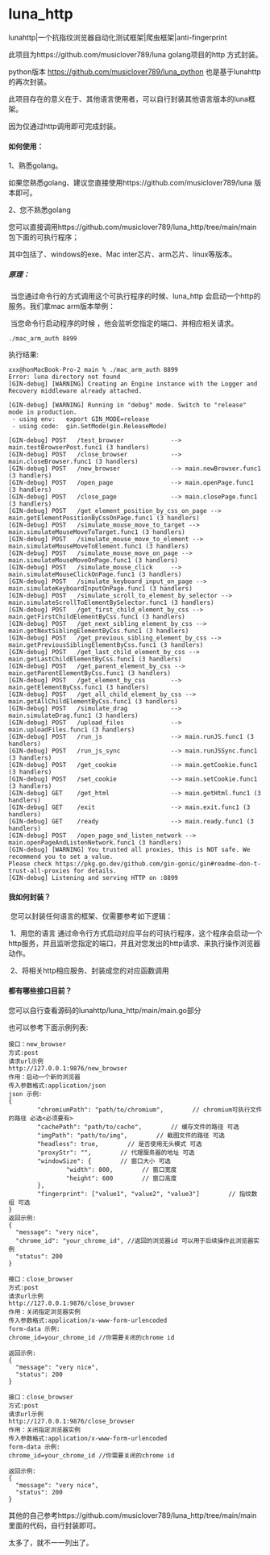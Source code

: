 # luna_http
lunahttp|一个抗指纹浏览器自动化测试框架|爬虫框架|anti-fingerprint


此项目为https://github.com/musiclover789/luna   golang项目的http 方式封装。

python版本 https://github.com/musiclover789/luna_python 也是基于lunahttp的再次封装。



此项目存在的意义在于、其他语言使用者，可以自行封装其他语言版本的luna框架。

因为仅通过http调用即可完成封装。



#### 如何使用：

1、熟悉golang。

​		如果您熟悉golang、建议您直接使用https://github.com/musiclover789/luna
    版本即可。

2、您不熟悉golang

​		您可以直接调用https://github.com/musiclover789/luna_http/tree/main/main
  包下面的可执行程序；

其中包括了、windows的exe、Mac inter芯片、arm芯片、linux等版本。



##### 原理：

​		当您通过命令行的方式调用这个可执行程序的时候、luna_http 会启动一个http的服务。我们拿mac arm版本举例：

​	当您命令行启动程序的时候 ，他会监听您指定的端口、并相应相关请求。

```
./mac_arm_auth 8899
```

执行结果:

```
xxx@honMacBook-Pro-2 main % ./mac_arm_auth 8899
Error: luna directory not found
[GIN-debug] [WARNING] Creating an Engine instance with the Logger and Recovery middleware already attached.

[GIN-debug] [WARNING] Running in "debug" mode. Switch to "release" mode in production.
 - using env:	export GIN_MODE=release
 - using code:	gin.SetMode(gin.ReleaseMode)

[GIN-debug] POST   /test_browser             --> main.testBrowserPost.func1 (3 handlers)
[GIN-debug] POST   /close_browser            --> main.closeBrowser.func1 (3 handlers)
[GIN-debug] POST   /new_browser              --> main.newBrowser.func1 (3 handlers)
[GIN-debug] POST   /open_page                --> main.openPage.func1 (3 handlers)
[GIN-debug] POST   /close_page               --> main.closePage.func1 (3 handlers)
[GIN-debug] POST   /get_element_position_by_css_on_page --> main.getElementPositionByCssOnPage.func1 (3 handlers)
[GIN-debug] POST   /simulate_mouse_move_to_target --> main.simulateMouseMoveToTarget.func1 (3 handlers)
[GIN-debug] POST   /simulate_mouse_move_to_element --> main.simulateMouseMoveToElement.func1 (3 handlers)
[GIN-debug] POST   /simulate_mouse_move_on_page --> main.simulateMouseMoveOnPage.func1 (3 handlers)
[GIN-debug] POST   /simulate_mouse_click     --> main.simulateMouseClickOnPage.func1 (3 handlers)
[GIN-debug] POST   /simulate_keyboard_input_on_page --> main.simulateKeyboardInputOnPage.func1 (3 handlers)
[GIN-debug] POST   /simulate_scroll_to_element_by_selector --> main.simulateScrollToElementBySelector.func1 (3 handlers)
[GIN-debug] POST   /get_first_child_element_by_css --> main.getFirstChildElementByCss.func1 (3 handlers)
[GIN-debug] POST   /get_next_sibling_element_by_css --> main.getNextSiblingElementByCss.func1 (3 handlers)
[GIN-debug] POST   /get_previous_sibling_element_by_css --> main.getPreviousSiblingElementByCss.func1 (3 handlers)
[GIN-debug] POST   /get_last_child_element_by_css --> main.getLastChildElementByCss.func1 (3 handlers)
[GIN-debug] POST   /get_parent_element_by_css --> main.getParentElementByCss.func1 (3 handlers)
[GIN-debug] POST   /get_element_by_css       --> main.getElementByCss.func1 (3 handlers)
[GIN-debug] POST   /get_all_child_element_by_css --> main.getAllChildElementByCss.func1 (3 handlers)
[GIN-debug] POST   /simulate_drag            --> main.simulateDrag.func1 (3 handlers)
[GIN-debug] POST   /upload_files             --> main.uploadFiles.func1 (3 handlers)
[GIN-debug] POST   /run_js                   --> main.runJS.func1 (3 handlers)
[GIN-debug] POST   /run_js_sync              --> main.runJSSync.func1 (3 handlers)
[GIN-debug] POST   /get_cookie               --> main.getCookie.func1 (3 handlers)
[GIN-debug] POST   /set_cookie               --> main.setCookie.func1 (3 handlers)
[GIN-debug] GET    /get_html                 --> main.getHtml.func1 (3 handlers)
[GIN-debug] GET    /exit                     --> main.exit.func1 (3 handlers)
[GIN-debug] GET    /ready                    --> main.ready.func1 (3 handlers)
[GIN-debug] POST   /open_page_and_listen_network --> main.openPageAndListenNetwork.func1 (3 handlers)
[GIN-debug] [WARNING] You trusted all proxies, this is NOT safe. We recommend you to set a value.
Please check https://pkg.go.dev/github.com/gin-gonic/gin#readme-don-t-trust-all-proxies for details.
[GIN-debug] Listening and serving HTTP on :8899
```



#### 我如何封装？

​	您可以封装任何语言的框架、仅需要参考如下逻辑：

​	1、用您的语言 通过命令行方式启动对应平台的可执行程序，这个程序会启动一个http服务，并且监听您指定的端口，并且对您发出的http请求、来执行操作浏览器动作。

​	2、将相关http相应服务、封装成您的对应函数调用

 

#### 都有哪些接口目前？

您可以自行查看源码的lunahttp/luna_http/main/main.go部分

也可以参考下面示例列表:

```
接口：new_browser
方式:post
请求url示例
http://127.0.0.1:9876/new_browser
作用：启动一个新的浏览器
传入参数格式:application/json
json 示例:
{
        "chromiumPath": "path/to/chromium",        // chromium可执行文件的路径 必选<必须要有>
        "cachePath": "path/to/cache",        // 缓存文件的路径 可选
        "imgPath": "path/to/img",        // 截图文件的路径 可选
        "headless": true,        // 是否使用无头模式 可选
        "proxyStr": "",        // 代理服务器的地址 可选
        "windowSize": {        // 窗口大小 可选
                "width": 800,        // 窗口宽度
                "height": 600        // 窗口高度
        },
        "fingerprint": ["value1", "value2", "value3"]        // 指纹数组 可选
}
返回示例:
{
  "message": "very nice",
  "chrome_id": "your_chrome_id", //返回的浏览器id 可以用于后续操作此浏览器实例
  "status": 200
}
```



```
接口：close_browser
方式:post
请求url示例
http://127.0.0.1:9876/close_browser
作用：关闭指定浏览器实例
传入参数格式:application/x-www-form-urlencoded
form-data 示例:
chrome_id=your_chrome_id //你需要关闭的chrome id

返回示例:
{
  "message": "very nice",
  "status": 200
}
```



```
接口：close_browser
方式:post
请求url示例
http://127.0.0.1:9876/close_browser
作用：关闭指定浏览器实例
传入参数格式:application/x-www-form-urlencoded
form-data 示例:
chrome_id=your_chrome_id //你需要关闭的chrome id

返回示例:
{
  "message": "very nice",
  "status": 200
}
```



其他的自己参考https://github.com/musiclover789/luna_http/tree/main/main 里面的代码，自行封装即可。

太多了，就不一一列出了。

